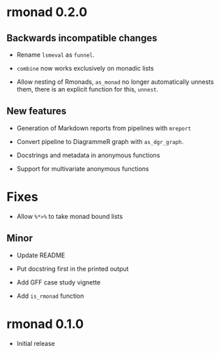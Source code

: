 # rmonad 0.2.0

## Backwards incompatible changes

 * Rename `lsmeval` as `funnel`.

 * `combine` now works exclusively on monadic lists

 * Allow nesting of Rmonads, `as_monad` no longer automatically unnests them,
   there is an explicit function for this, `unnest`.

## New features

 * Generation of Markdown reports from pipelines with `mreport`

 * Convert pipeline to DiagrammeR graph with `as_dgr_graph`.

 * Docstrings and metadata in anonymous functions

 * Support for multivariate anonymous functions

# Fixes

 * Allow `%*>%` to take monad bound lists

## Minor

 * Update README

 * Put docstring first in the printed output 

 * Add GFF case study vignette

 * Add `is_rmonad` function



# rmonad 0.1.0

 * Initial release
